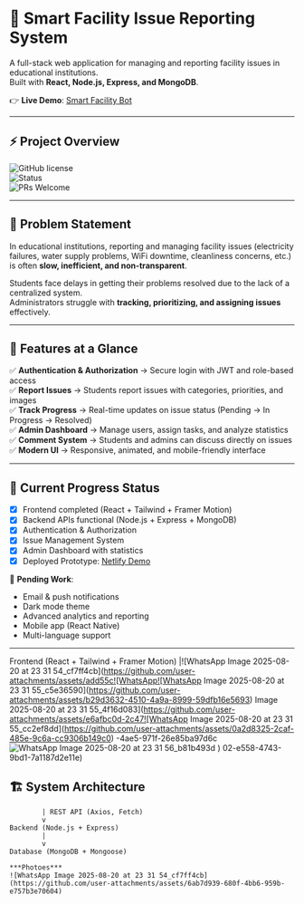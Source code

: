 # 🏢 Smart Facility Issue Reporting System

A full-stack web application for managing and reporting facility issues in educational institutions.  
Built with **React, Node.js, Express, and MongoDB**.  

👉 **Live Demo**: [Smart Facility Bot](https://smartreportbott.netlify.app/)  

---

## ⚡ Project Overview

![GitHub license](https://img.shields.io/badge/license-MIT-blue.svg)  
![Status](https://img.shields.io/badge/status-Prototype%20Ready-brightgreen)  
![PRs Welcome](https://img.shields.io/badge/PRs-welcome-yellow.svg)  

---

## 📌 Problem Statement

In educational institutions, reporting and managing facility issues (electricity failures, water supply problems, WiFi downtime, cleanliness concerns, etc.) is often **slow, inefficient, and non-transparent**.  

Students face delays in getting their problems resolved due to the lack of a centralized system.  
Administrators struggle with **tracking, prioritizing, and assigning issues** effectively.  

---

## 🎯 Features at a Glance

✅ **Authentication & Authorization** → Secure login with JWT and role-based access  
✅ **Report Issues** → Students report issues with categories, priorities, and images  
✅ **Track Progress** → Real-time updates on issue status (Pending → In Progress → Resolved)  
✅ **Admin Dashboard** → Manage users, assign tasks, and analyze statistics  
✅ **Comment System** → Students and admins can discuss directly on issues  
✅ **Modern UI** → Responsive, animated, and mobile-friendly interface  

---

## 🚀 Current Progress Status

- [x] Frontend completed (React + Tailwind + Framer Motion)  
- [x] Backend APIs functional (Node.js + Express + MongoDB)  
- [x] Authentication & Authorization  
- [x] Issue Management System  
- [x] Admin Dashboard with statistics  
- [x] Deployed Prototype: [Netlify Demo](https://smartreportbott.netlify.app/)  

🔄 **Pending Work**:  
- Email & push notifications  
- Dark mode theme  
- Advanced analytics and reporting  
- Mobile app (React Native)  
- Multi-language support  

---


Frontend (React + Tailwind + Framer Motion)
        |![WhatsApp Image 2025-08-20 at 23 31 54_cf7ff4cb](https://github.com/user-attachments/assets/add55c![WhatsApp![WhatsApp Image 2025-08-20 at 23 31 55_c5e36590](https://github.com/user-attachments/assets/b29d3632-4510-4a9a-8999-59dfb16e5693)
 Image 2025-08-20 at 23 31 55_4f16d083](https://github.com/user-attachments/assets/e6afbc0d-2c47![WhatsApp Image 2025-08-20 at 23 31 55_cc2ef8dd](https://github.com/user-attachments/assets/0a2d8325-2caf-485e-9c6a-cc9306b149c0)
-4ae5-971f-26e85ba97d6c![WhatsApp Image 2025-08-20 at 23 31 56_b81b493d](https://github.com/user-attachments/assets/2422c5f6-6fef-4fdc-95f0-78346a072541)
)
02-e558-4743-9bd1-7a1187d2e11e)

## 🏗️ System Architecture
```plaintext
        | REST API (Axios, Fetch)
        v
Backend (Node.js + Express)
        |
        v
Database (MongoDB + Mongoose)

***Photoes***
![WhatsApp Image 2025-08-20 at 23 31 54_cf7ff4cb](https://github.com/user-attachments/assets/6ab7d939-680f-4bb6-959b-e757b3e70604)


